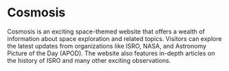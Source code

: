 # Cosmosis
Cosmosis is an exciting space-themed website that offers a wealth of information about space exploration and related topics. Visitors can explore the latest updates from organizations like ISRO, NASA, and Astronomy Picture of the Day (APOD). The website also features in-depth articles on the history of ISRO and many other exciting observations.
